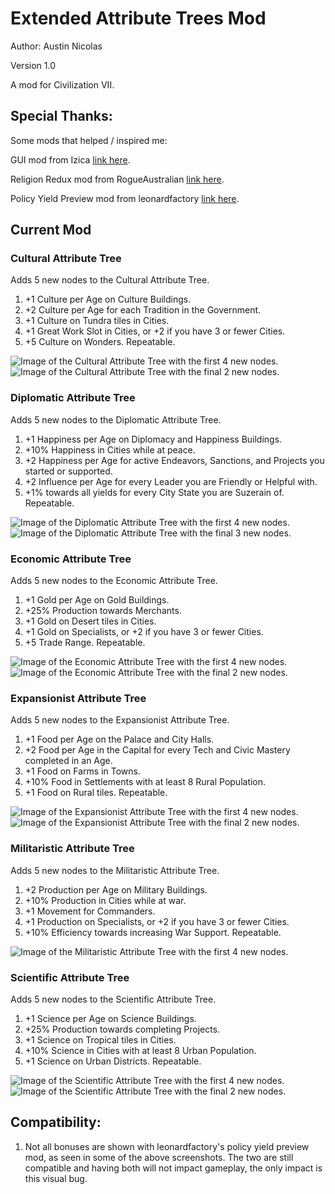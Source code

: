 # Extended Attribute Trees Mod

Author: Austin Nicolas

Version 1.0

A mod for Civilization VII.

## Special Thanks:

Some mods that helped / inspired me:

GUI mod from Izica [link here](https://forums.civfanatics.com/resources/content-modding-tools-with-gui.32139/).

Religion Redux mod from RogueAustralian [link here](https://forums.civfanatics.com/resources/goggless-germania-antiquity.31956/).

Policy Yield Preview mod from leonardfactory [link here](https://forums.civfanatics.com/resources/leonardfactorys-policy-yield-previews.32012/).

## Current Mod

### Cultural Attribute Tree

Adds 5 new nodes to the Cultural Attribute Tree.

<ol>
    <li>+1 Culture per Age on Culture Buildings.</li>
    <li>+2 Culture per Age for each Tradition in the Government.</li>
    <li>+1 Culture on Tundra tiles in Cities.</li>
    <li>+1 Great Work Slot in Cities, or +2 if you have 3 or fewer Cities.</li>
    <li>+5 Culture on Wonders. Repeatable.</li>
</ol>

![Image of the Cultural Attribute Tree with the first 4 new nodes.](images/new_culture_attributes.png?raw=true "Cultural Attribute Tree with new nodes.")
![Image of the Cultural Attribute Tree with the final 2 new nodes.](images/new_culture_attributes_2.png?raw=true "Cultural Attribute Tree with new nodes.")

### Diplomatic Attribute Tree

Adds 5 new nodes to the Diplomatic Attribute Tree.

<ol>
    <li>+1 Happiness per Age on Diplomacy and Happiness Buildings.</li>
    <li>+10% Happiness in Cities while at peace.</li>
    <li>+2 Happiness per Age for active Endeavors, Sanctions, and Projects you started or supported.</li>
    <li>+2 Influence per Age for every Leader you are Friendly or Helpful with.</li>
    <li>+1% towards all yields for every City State you are Suzerain of. Repeatable.</li>
</ol>

![Image of the Diplomatic Attribute Tree with the first 4 new nodes.](images/new_diplomatic_attributes.png?raw=true "Diplomatic Attribute Tree with new nodes.")
![Image of the Diplomatic Attribute Tree with the final 3 new nodes.](images/new_diplomatic_attributes_2.png?raw=true "Diplomatic Attribute Tree with new nodes.")

### Economic Attribute Tree

Adds 5 new nodes to the Economic Attribute Tree.

<ol>
    <li>+1 Gold per Age on Gold Buildings.</li>
    <li>+25% Production towards Merchants.</li>
    <li>+1 Gold on Desert tiles in Cities.</li>
    <li>+1 Gold on Specialists, or +2 if you have 3 or fewer Cities.</li>
    <li>+5 Trade Range. Repeatable.</li>
</ol>

![Image of the Economic Attribute Tree with the first 4 new nodes.](images/new_economic_attributes.png?raw=true "Economic Attribute Tree with new nodes.")
![Image of the Economic Attribute Tree with the final 2 new nodes.](images/new_economic_attributes_2.png?raw=true "Economic Attribute Tree with new nodes.")

### Expansionist Attribute Tree

Adds 5 new nodes to the Expansionist Attribute Tree.

<ol>
    <li>+1 Food per Age on the Palace and City Halls.</li>
    <li>+2 Food per Age in the Capital for every Tech and Civic Mastery completed in an Age.</li>
    <li>+1 Food on Farms in Towns.</li>
    <li>+10% Food in Settlements with at least 8 Rural Population.</li>
    <li>+1 Food on Rural tiles. Repeatable.</li>
</ol>

![Image of the Expansionist Attribute Tree with the first 4 new nodes.](images/new_expansionist_attributes.png?raw=true "Expansionist Attribute Tree with new nodes.")
![Image of the Expansionist Attribute Tree with the final 2 new nodes.](images/new_expansionist_attributes_2.png?raw=true "Expansionist Attribute Tree with new nodes.")

### Militaristic Attribute Tree

Adds 5 new nodes to the Militaristic Attribute Tree.

<ol>
    <li>+2 Production per Age on Military Buildings.</li>
    <li>+10% Production in Cities while at war.</li>
    <li>+1 Movement for Commanders.</li>
    <li>+1 Production on Specialists, or +2 if you have 3 or fewer Cities.</li>
    <li>+10% Efficiency towards increasing War Support. Repeatable.</li>
</ol>

![Image of the Militaristic Attribute Tree with the first 4 new nodes.](images/new_militaristic_attributes.png?raw=true "Militaristic Attribute Tree with new nodes.")

### Scientific Attribute Tree

Adds 5 new nodes to the Scientific Attribute Tree.

<ol>
    <li>+1 Science per Age on Science Buildings.</li>
    <li>+25% Production towards completing Projects.</li>
    <li>+1 Science on Tropical tiles in Cities.</li>
    <li>+10% Science in Cities with at least 8 Urban Population.</li>
    <li>+1 Science on Urban Districts. Repeatable.</li>
</ol>

![Image of the Scientific Attribute Tree with the first 4 new nodes.](images/new_science_attributes.png?raw=true "Scientific Attribute Tree with new nodes.")
![Image of the Scientific Attribute Tree with the final 2 new nodes.](images/new_science_attributes_2.png?raw=true "Scientific Attribute Tree with new nodes.")

## Compatibility:

<ol>
    <li>Not all bonuses are shown with leonardfactory's policy yield preview mod, as seen in some of the above screenshots. The two are still compatible and having both will not impact gameplay, the only impact is this visual bug.</li>
</ol>